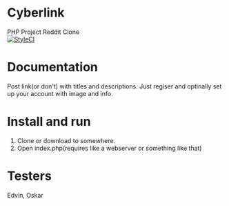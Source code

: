 # Cyberlink
PHP Project Reddit Clone
<br>
[![StyleCI](https://styleci.io/repos/113289867/shield?branch=master)](https://styleci.io/repos/113289867)

# Documentation
Post link(or don't) with titles and descriptions. Just regiser and optinally set up your account with image and info.

# Install and run
1. Clone or download to somewhere.
2. Open index.php(requires like a webserver or something like that)

# Testers
Edvin, Oskar
